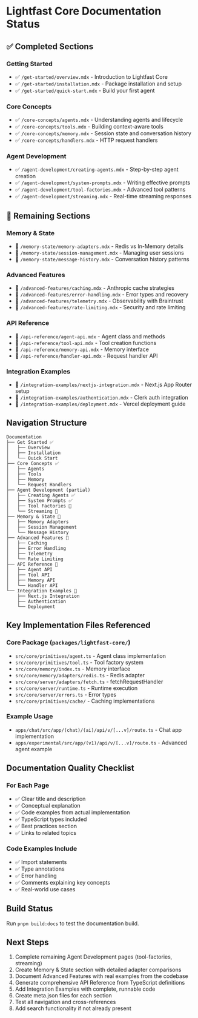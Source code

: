# Lightfast Core Documentation Status

## ✅ Completed Sections

### Getting Started
- ✅ `/get-started/overview.mdx` - Introduction to Lightfast Core
- ✅ `/get-started/installation.mdx` - Package installation and setup  
- ✅ `/get-started/quick-start.mdx` - Build your first agent

### Core Concepts  
- ✅ `/core-concepts/agents.mdx` - Understanding agents and lifecycle
- ✅ `/core-concepts/tools.mdx` - Building context-aware tools
- ✅ `/core-concepts/memory.mdx` - Session state and conversation history
- ✅ `/core-concepts/handlers.mdx` - HTTP request handlers

### Agent Development
- ✅ `/agent-development/creating-agents.mdx` - Step-by-step agent creation
- ✅ `/agent-development/system-prompts.mdx` - Writing effective prompts
- ✅ `/agent-development/tool-factories.mdx` - Advanced tool patterns
- ✅ `/agent-development/streaming.mdx` - Real-time streaming responses

## 🔲 Remaining Sections

### Memory & State
- 🔲 `/memory-state/memory-adapters.mdx` - Redis vs In-Memory details
- 🔲 `/memory-state/session-management.mdx` - Managing user sessions
- 🔲 `/memory-state/message-history.mdx` - Conversation history patterns

### Advanced Features
- 🔲 `/advanced-features/caching.mdx` - Anthropic cache strategies
- 🔲 `/advanced-features/error-handling.mdx` - Error types and recovery
- 🔲 `/advanced-features/telemetry.mdx` - Observability with Braintrust
- 🔲 `/advanced-features/rate-limiting.mdx` - Security and rate limiting

### API Reference
- 🔲 `/api-reference/agent-api.mdx` - Agent class and methods
- 🔲 `/api-reference/tool-api.mdx` - Tool creation functions
- 🔲 `/api-reference/memory-api.mdx` - Memory interface
- 🔲 `/api-reference/handler-api.mdx` - Request handler API

### Integration Examples
- 🔲 `/integration-examples/nextjs-integration.mdx` - Next.js App Router setup
- 🔲 `/integration-examples/authentication.mdx` - Clerk auth integration
- 🔲 `/integration-examples/deployment.mdx` - Vercel deployment guide

## Navigation Structure

```
Documentation
├── Get Started ✅
│   ├── Overview
│   ├── Installation
│   └── Quick Start
├── Core Concepts ✅
│   ├── Agents
│   ├── Tools
│   ├── Memory
│   └── Request Handlers
├── Agent Development (partial)
│   ├── Creating Agents ✅
│   ├── System Prompts ✅
│   ├── Tool Factories 🔲
│   └── Streaming 🔲
├── Memory & State 🔲
│   ├── Memory Adapters
│   ├── Session Management
│   └── Message History
├── Advanced Features 🔲
│   ├── Caching
│   ├── Error Handling
│   ├── Telemetry
│   └── Rate Limiting
├── API Reference 🔲
│   ├── Agent API
│   ├── Tool API
│   ├── Memory API
│   └── Handler API
└── Integration Examples 🔲
    ├── Next.js Integration
    ├── Authentication
    └── Deployment
```

## Key Implementation Files Referenced

### Core Package (`packages/lightfast-core/`)
- `src/core/primitives/agent.ts` - Agent class implementation
- `src/core/primitives/tool.ts` - Tool factory system
- `src/core/memory/index.ts` - Memory interface
- `src/core/memory/adapters/redis.ts` - Redis adapter
- `src/core/server/adapters/fetch.ts` - fetchRequestHandler
- `src/core/server/runtime.ts` - Runtime execution
- `src/core/server/errors.ts` - Error types
- `src/core/primitives/cache/` - Caching implementations

### Example Usage
- `apps/chat/src/app/(chat)/(ai)/api/v/[...v]/route.ts` - Chat app implementation
- `apps/experimental/src/app/(v1)/api/v/[...v]/route.ts` - Advanced agent example

## Documentation Quality Checklist

### For Each Page
- ✅ Clear title and description
- ✅ Conceptual explanation
- ✅ Code examples from actual implementation
- ✅ TypeScript types included
- ✅ Best practices section
- ✅ Links to related topics

### Code Examples Include
- ✅ Import statements
- ✅ Type annotations
- ✅ Error handling
- ✅ Comments explaining key concepts
- ✅ Real-world use cases

## Build Status

Run `pnpm build:docs` to test the documentation build.

## Next Steps

1. Complete remaining Agent Development pages (tool-factories, streaming)
2. Create Memory & State section with detailed adapter comparisons
3. Document Advanced Features with real examples from the codebase
4. Generate comprehensive API Reference from TypeScript definitions
5. Add Integration Examples with complete, runnable code
6. Create meta.json files for each section
7. Test all navigation and cross-references
8. Add search functionality if not already present